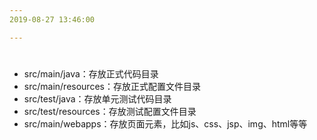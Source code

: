 ```yaml
---
2019-08-27 13:46:00

---
```


#

- src/main/java：存放正式代码目录
- src/main/resources：存放正式配置文件目录
- src/test/java：存放单元测试代码目录
- src/test/resources：存放测试配置文件目录
- src/main/webapps：存放页面元素，比如js、css、jsp、img、html等等

